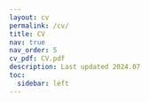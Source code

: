 ```yaml
---
layout: cv
permalink: /cv/
title: CV
nav: true
nav_order: 5
cv_pdf: CV.pdf
description: Last updated 2024.07
toc:
  sidebar: left
---
```

